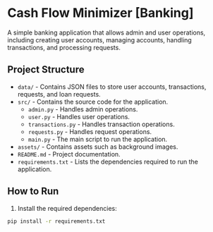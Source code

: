# Cash Flow Minimizer [Banking]

A simple banking application that allows admin and user operations, including creating user accounts, managing accounts, handling transactions, and processing requests.

## Project Structure

- `data/` - Contains JSON files to store user accounts, transactions, requests, and loan requests.
- `src/` - Contains the source code for the application.
  - `admin.py` - Handles admin operations.
  - `user.py` - Handles user operations.
  - `transactions.py` - Handles transaction operations.
  - `requests.py` - Handles request operations.
  - `main.py` - The main script to run the application.
- `assets/` - Contains assets such as background images.
- `README.md` - Project documentation.
- `requirements.txt` - Lists the dependencies required to run the application.

## How to Run

1. Install the required dependencies:

```sh
pip install -r requirements.txt
